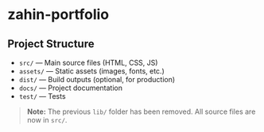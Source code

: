 # zahin-portfolio

## Project Structure

- `src/` — Main source files (HTML, CSS, JS)
- `assets/` — Static assets (images, fonts, etc.)
- `dist/` — Build outputs (optional, for production)
- `docs/` — Project documentation
- `test/` — Tests

> **Note:** The previous `lib/` folder has been removed. All source files are now in `src/`.
